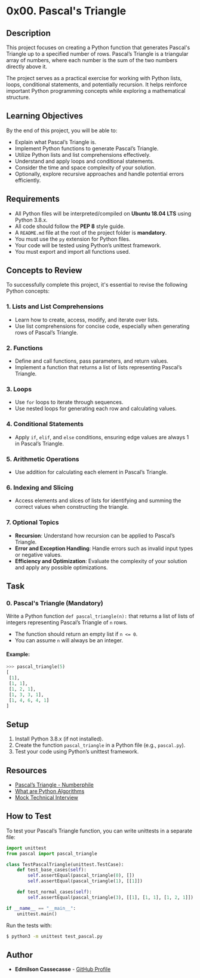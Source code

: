 # 0x00. Pascal's Triangle

## Description

This project focuses on creating a Python function that generates Pascal's Triangle up to a specified number of rows. Pascal’s Triangle is a triangular array of numbers, where each number is the sum of the two numbers directly above it.

The project serves as a practical exercise for working with Python lists, loops, conditional statements, and potentially recursion. It helps reinforce important Python programming concepts while exploring a mathematical structure.

## Learning Objectives

By the end of this project, you will be able to:

- Explain what Pascal’s Triangle is.
- Implement Python functions to generate Pascal’s Triangle.
- Utilize Python lists and list comprehensions effectively.
- Understand and apply loops and conditional statements.
- Consider the time and space complexity of your solution.
- Optionally, explore recursive approaches and handle potential errors efficiently.

## Requirements

- All Python files will be interpreted/compiled on **Ubuntu 18.04 LTS** using Python 3.8.x.
- All code should follow the **PEP 8** style guide.
- A `README.md` file at the root of the project folder is **mandatory**.
- You must use the `py` extension for Python files.
- Your code will be tested using Python’s unittest framework.
- You must export and import all functions used.

## Concepts to Review

To successfully complete this project, it's essential to revise the following Python concepts:

### 1. Lists and List Comprehensions
- Learn how to create, access, modify, and iterate over lists.
- Use list comprehensions for concise code, especially when generating rows of Pascal’s Triangle.

### 2. Functions
- Define and call functions, pass parameters, and return values.
- Implement a function that returns a list of lists representing Pascal’s Triangle.

### 3. Loops
- Use `for` loops to iterate through sequences.
- Use nested loops for generating each row and calculating values.

### 4. Conditional Statements
- Apply `if`, `elif`, and `else` conditions, ensuring edge values are always 1 in Pascal’s Triangle.

### 5. Arithmetic Operations
- Use addition for calculating each element in Pascal’s Triangle.

### 6. Indexing and Slicing
- Access elements and slices of lists for identifying and summing the correct values when constructing the triangle.

### 7. Optional Topics
- **Recursion**: Understand how recursion can be applied to Pascal’s Triangle.
- **Error and Exception Handling**: Handle errors such as invalid input types or negative values.
- **Efficiency and Optimization**: Evaluate the complexity of your solution and apply any possible optimizations.

## Task

### 0. Pascal's Triangle (Mandatory)
Write a Python function `def pascal_triangle(n):` that returns a list of lists of integers representing Pascal’s Triangle of `n` rows.

- The function should return an empty list if `n <= 0`.
- You can assume `n` will always be an integer.

#### Example:
```python
>>> pascal_triangle(5)
[
 [1],
 [1, 1],
 [1, 2, 1],
 [1, 3, 3, 1],
 [1, 4, 6, 4, 1]
]
```

## Setup

1. Install Python 3.8.x (if not installed).
2. Create the function `pascal_triangle` in a Python file (e.g., `pascal.py`).
3. Test your code using Python’s unittest framework.

## Resources

- [Pascal’s Triangle - Numberphile](https://www.youtube.com/watch?feature=shared&v=0iMtlus-afo)
- [What are Python Algorithms](https://builtin.com/data-science/python-algorithms)
- [Mock Technical Interview](https://www.youtube.com/watch?v=1qw5ITr3k9E)

## How to Test

To test your Pascal’s Triangle function, you can write unittests in a separate file:

```python
import unittest
from pascal import pascal_triangle

class TestPascalTriangle(unittest.TestCase):
    def test_base_cases(self):
        self.assertEqual(pascal_triangle(0), [])
        self.assertEqual(pascal_triangle(1), [[1]])

    def test_normal_cases(self):
        self.assertEqual(pascal_triangle(3), [[1], [1, 1], [1, 2, 1]])

if __name__ == "__main__":
    unittest.main()
```

Run the tests with:
```bash
$ python3 -m unittest test_pascal.py
```

## Author
- **Edmilson Cassecasse** - [GitHub Profile](https://github.com/eacassecasse)
